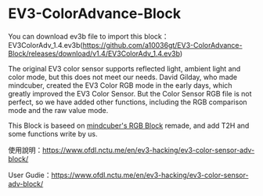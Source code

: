 # EV3-ColorAdvance-Block

You can download ev3b file to import this block：EV3ColorAdv_1.4.ev3b(https://github.com/a10036gt/EV3-ColorAdvance-Block/releases/download/v1.4/EV3ColorAdv_1.4.ev3b)

The original EV3 color sensor supports reflected light, ambient light and color mode, but this does not meet our needs. David Gilday, who made mindcuber, created the EV3 Color RGB mode in the early days, which greatly improved the EV3 Color Sensor. But the Color Sensor RGB file is not perfect, so we have added other functions, including the RGB comparison mode and the raw value mode.

This Block is baseed on [mindcuber's RGB Block](https://mindcuber.com/mindcub3r/mindcub3r.html#ColorSensorRGBBlock) remade, and add T2H and some functions write by us.

使用說明：https://www.ofdl.nctu.me/en/ev3-hacking/ev3-color-sensor-adv-block/

User Gudie：https://www.ofdl.nctu.me/en/ev3-hacking/ev3-color-sensor-adv-block/
